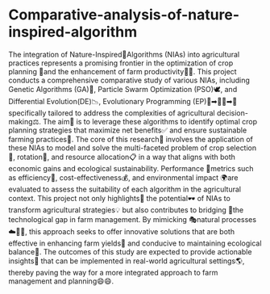 # Comparative-analysis-of-nature-inspired-algorithm
The integration of Nature-Inspired🍃Algorithms (NIAs) into agricultural practices represents a promising
frontier in the optimization of crop planning 🍁and the enhancement of farm productivity🧑‍🌾. This project
conducts a comprehensive comparative study of various NIAs, including Genetic Algorithms (GA)🧬,
Particle Swarm Optimization (PSO)🕊️, and Differential Evolution(DE)📉, Evolutionary Programming (EP)🐒➡🧔🏹➡👨
specifically tailored to address the complexities of agricultural decision-making⚖️. The aim🎯 is to leverage
these algorithms to identify optimal crop planning strategies that maximize net benefits✅ and ensure
sustainable farming practices🚜.
The core of this research🔎 involves the application of these NIAs to model and solve the multi-faceted
problem of crop selection🌱, rotation🌿, and resource allocation📋 in a way that aligns with both economic gains
and ecological sustainability. Performance 🎯metrics such as efficiency📝, cost-effectiveness💰, and
environmental impact 🌍are evaluated to assess the suitability of each algorithm in the agricultural context.
This project not only highlights🔦 the potential🕶️ of NIAs to transform agricultural strategies💡 but also
contributes to bridging 🌉the technological gap in farm management. By mimicking 🎭natural processes☁️🌿🍃, this
approach seeks to offer innovative solutions that are both effective in enhancing farm yields🌾 and conducive
to maintaining ecological balance🌈. The outcomes of this study are expected to provide actionable insights👀
that can be implemented in real-world agricultural settings🌎, thereby paving the way for a more integrated
approach to farm management and planning😄😄.
